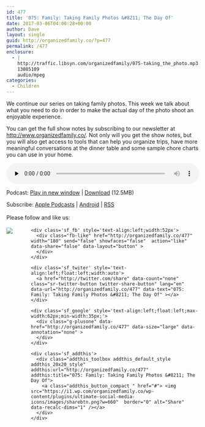 ```yaml
---
id: 477
title: '075: Family: Taking Family Photos &#8211; The Day Of'
date: 2017-03-06T04:00:28+00:00
author: Dave
layout: single
guid: http://organizedfamily.co/?p=477
permalink: /477
enclosure:
  - |
    http://traffic.libsyn.com/organizedfamily/075-taking_the_photo.mp3
    13085109
    audio/mpeg
categories:
  - Children
---
```

We continue our series on taking family photos. This week we talk about what you need to do in order to make the actual day of the photo shoot an enjoyable experience.

You can get the full show notes by subscribing to our newsletter at <http://www.organizedfamily.co/>. Not only will you get the show notes, but you will also get access to tools that can help you organize trips, have more meaningful conversations at the dinner table and some sample chore charts you can use in your home.

<div class="powerpress_player" id="powerpress_player_5396">
  <audio class="wp-audio-shortcode" id="audio-477-76" preload="none" style="width: 100%;" controls="controls"><source type="audio/mpeg" src="http://traffic.libsyn.com/organizedfamily/075-taking_the_photo.mp3?_=76" /><a href="http://traffic.libsyn.com/organizedfamily/075-taking_the_photo.mp3">http://traffic.libsyn.com/organizedfamily/075-taking_the_photo.mp3</a></audio>
</div>

<p class="powerpress_links powerpress_links_mp3">
  Podcast: <a href="http://traffic.libsyn.com/organizedfamily/075-taking_the_photo.mp3" class="powerpress_link_pinw" target="_blank" title="Play in new window" onclick="return powerpress_pinw('http://organizedfamily.co/?powerpress_pinw=477-podcast');" rel="nofollow">Play in new window</a> | <a href="http://traffic.libsyn.com/organizedfamily/075-taking_the_photo.mp3" class="powerpress_link_d" title="Download" rel="nofollow" download="075-taking_the_photo.mp3">Download</a> (12.5MB)
</p>

<p class="powerpress_links powerpress_subscribe_links">
  Subscribe: <a href="https://itunes.apple.com/us/podcast/organized-family/id1047979605?mt=2&ls=1#episodeGuid=http%3A%2F%2Forganizedfamily.co%2F%3Fp%3D477" class="powerpress_link_subscribe powerpress_link_subscribe_itunes" title="Subscribe on Apple Podcasts" rel="nofollow">Apple Podcasts</a> | <a href="http://subscribeonandroid.com/organizedfamily.co/feed/podcast" class="powerpress_link_subscribe powerpress_link_subscribe_android" title="Subscribe on Android" rel="nofollow">Android</a> | <a href="http://organizedfamily.co/feed/podcast" class="powerpress_link_subscribe powerpress_link_subscribe_rss" title="Subscribe via RSS" rel="nofollow">RSS</a>
</p>

<div class='sfsi_Sicons' style='width: 100%; display: inline-block; vertical-align: middle; text-align:left'>
  <div style='margin:0px 8px 0px 0px; line-height: 24px'>
    <span>Please follow and like us:</span>
  </div>
  
  <div class='sfsi_socialwpr'>
    <div class='sf_subscrbe' style='text-align:left;float:left;width:64px'>
      <a href="http://www.specificfeeds.com/widget/emailsubscribe/MTc5ODgx/OA==/" target="_blank"><img src="https://i2.wp.com/organizedfamily.co/wp-content/plugins/ultimate-social-media-icons/images/follow_subscribe.png?w=660" data-recalc-dims="1" /></a>
    </div>
    
    <div class='sf_fb' style='text-align:left;width:52px'>
      <div class="fb-like" href="http://organizedfamily.co/477" width="180" send="false" showfaces="false"  action="like" data-share="false" data-layout="button" >
      </div>
    </div>
    
    <div class='sf_twiter' style='text-align:left;float:left;width:auto'>
      <a href="http://twitter.com/share" data-count="none" class="sr-twitter-button twitter-share-button" lang="en" data-url="http://organizedfamily.co/477" data-text="075: Family: Taking Family Photos &#8211; The Day Of" ></a>
    </div>
    
    <div class='sf_google' style='text-align:left;float:left;max-width:62px;min-width:35px;'>
      <div class="g-plusone" data-href="http://organizedfamily.co/477" data-size="large" data-annotation="none" >
      </div>
    </div>
    
    <div class='sf_addthis'>
      <div class="addthis_toolbox addthis_default_style addthis_20x20_style" addthis:url="http://organizedfamily.co/477" addthis:title="075: Family: Taking Family Photos &#8211; The Day Of">
        <a class="addthis_button_compact " href="#"> <img src="https://i1.wp.com/organizedfamily.co/wp-content/plugins/ultimate-social-media-icons/images/sharebtn.png?w=660"  border="0" alt="Share" data-recalc-dims="1" /></a>
      </div>
    </div>
  </div>
</div>